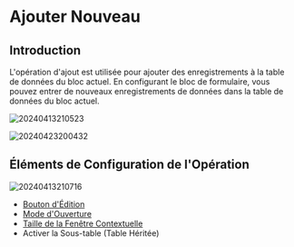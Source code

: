 # Ajouter Nouveau
## Introduction

L'opération d'ajout est utilisée pour ajouter des enregistrements à la table de données du bloc actuel. En configurant le bloc de formulaire, vous pouvez entrer de nouveaux enregistrements de données dans la table de données du bloc actuel.

![20240413210523](https://static-docs.nocobase.com/20240413210523.png)

![20240423200432](https://static-docs.nocobase.com/20240423200432.png)

## Éléments de Configuration de l'Opération

![20240413210716](https://static-docs.nocobase.com/20240413210716.png)

- [Bouton d'Édition](/handbook/ui/actions/action-settings/edit-button)
- [Mode d'Ouverture](/handbook/ui/actions/action-settings/open-mode)
- [Taille de la Fenêtre Contextuelle](/handbook/ui/actions/action-settings/popup-size)
- Activer la Sous-table (Table Héritée)
